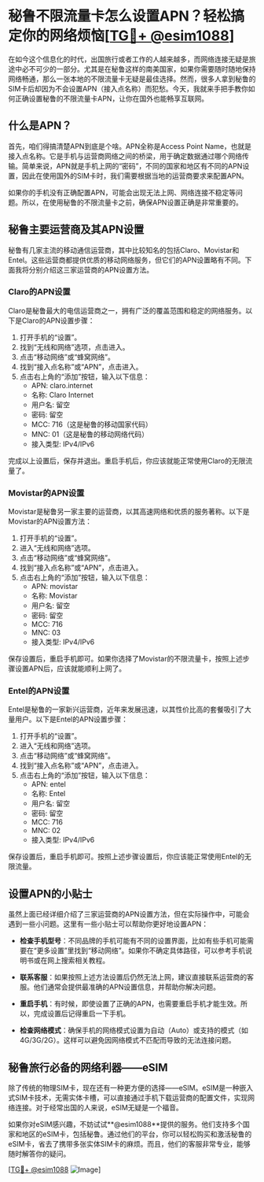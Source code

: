 # 秘鲁不限流量卡怎么设置APN？轻松搞定你的网络烦恼[[TG💪+ @esim1088](https://t.me/s/esim1088)]

在如今这个信息化的时代，出国旅行或者工作的人越来越多，而网络连接无疑是旅途中必不可少的一部分。尤其是在秘鲁这样的南美国家，如果你需要随时随地保持网络畅通，那么一张本地的不限流量卡无疑是最佳选择。然而，很多人拿到秘鲁的SIM卡后却因为不会设置APN（接入点名称）而犯愁。今天，我就来手把手教你如何正确设置秘鲁的不限流量卡APN，让你在国外也能畅享互联网。

## 什么是APN？

首先，咱们得搞清楚APN到底是个啥。APN全称是Access Point Name，也就是接入点名称。它是手机与运营商网络之间的桥梁，用于确定数据通过哪个网络传输。简单来说，APN就是手机上网的“密码”，不同的国家和地区有不同的APN设置，因此在使用国外的SIM卡时，我们需要根据当地的运营商要求来配置APN。

如果你的手机没有正确配置APN，可能会出现无法上网、网络连接不稳定等问题。所以，在使用秘鲁的不限流量卡之前，确保APN设置正确是非常重要的。

## 秘鲁主要运营商及其APN设置

秘鲁有几家主流的移动通信运营商，其中比较知名的包括Claro、Movistar和Entel。这些运营商都提供优质的移动网络服务，但它们的APN设置略有不同。下面我将分别介绍这三家运营商的APN设置方法。

### Claro的APN设置

Claro是秘鲁最大的电信运营商之一，拥有广泛的覆盖范围和稳定的网络服务。以下是Claro的APN设置步骤：

1. 打开手机的“设置”。
2. 找到“无线和网络”选项，点击进入。
3. 点击“移动网络”或“蜂窝网络”。
4. 找到“接入点名称”或“APN”，点击进入。
5. 点击右上角的“添加”按钮，输入以下信息：
   - APN: claro.internet
   - 名称: Claro Internet
   - 用户名: 留空
   - 密码: 留空
   - MCC: 716（这是秘鲁的移动国家代码）
   - MNC: 01（这是秘鲁的移动网络代码）
   - 接入类型: IPv4/IPv6

完成以上设置后，保存并退出。重启手机后，你应该就能正常使用Claro的无限流量了。

### Movistar的APN设置

Movistar是秘鲁另一家主要的运营商，以其高速网络和优质的服务著称。以下是Movistar的APN设置方法：

1. 打开手机的“设置”。
2. 进入“无线和网络”选项。
3. 点击“移动网络”或“蜂窝网络”。
4. 找到“接入点名称”或“APN”，点击进入。
5. 点击右上角的“添加”按钮，输入以下信息：
   - APN: movistar
   - 名称: Movistar
   - 用户名: 留空
   - 密码: 留空
   - MCC: 716
   - MNC: 03
   - 接入类型: IPv4/IPv6

保存设置后，重启手机即可。如果你选择了Movistar的不限流量卡，按照上述步骤设置APN后，应该就能顺利上网了。

### Entel的APN设置

Entel是秘鲁的一家新兴运营商，近年来发展迅速，以其性价比高的套餐吸引了大量用户。以下是Entel的APN设置步骤：

1. 打开手机的“设置”。
2. 进入“无线和网络”选项。
3. 点击“移动网络”或“蜂窝网络”。
4. 找到“接入点名称”或“APN”，点击进入。
5. 点击右上角的“添加”按钮，输入以下信息：
   - APN: entel
   - 名称: Entel
   - 用户名: 留空
   - 密码: 留空
   - MCC: 716
   - MNC: 02
   - 接入类型: IPv4/IPv6

保存设置后，重启手机即可。按照上述步骤设置后，你应该能正常使用Entel的无限流量。

## 设置APN的小贴士

虽然上面已经详细介绍了三家运营商的APN设置方法，但在实际操作中，可能会遇到一些小问题。这里有一些小贴士可以帮助你更好地设置APN：

- **检查手机型号**：不同品牌的手机可能有不同的设置界面，比如有些手机可能需要在“更多设置”里找到“移动网络”。如果你不确定具体路径，可以参考手机说明书或在网上搜索相关教程。
  
- **联系客服**：如果按照上述方法设置后仍然无法上网，建议直接联系运营商的客服。他们通常会提供最准确的APN设置信息，并帮助你解决问题。

- **重启手机**：有时候，即使设置了正确的APN，也需要重启手机才能生效。所以，完成设置后记得重启一下手机。

- **检查网络模式**：确保手机的网络模式设置为自动（Auto）或支持的模式（如4G/3G/2G）。这样可以避免因网络模式不匹配而导致的无法连接问题。

## 秘鲁旅行必备的网络利器——eSIM

除了传统的物理SIM卡，现在还有一种更方便的选择——eSIM。eSIM是一种嵌入式SIM卡技术，无需实体卡槽，可以直接通过手机下载运营商的配置文件，实现网络连接。对于经常出国的人来说，eSIM无疑是一个福音。

如果你对eSIM感兴趣，不妨试试**@esim1088**提供的服务。他们支持多个国家和地区的eSIM卡，包括秘鲁。通过他们的平台，你可以轻松购买和激活秘鲁的eSIM卡，省去了携带多张实体SIM卡的麻烦。而且，他们的客服非常专业，能够随时解答你的疑问。

[[TG💪+ @esim1088](https://t.me/s/esim1088) ![Image](https://i.postimg.cc/4NQfJmqS/Snipaste-2025-05-13-00-14-12.png)]
